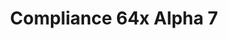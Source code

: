 ---
layout: post
title: Compliance 64x Alpha 7
permalink: /compliance64x/A7
comments: true
comments-id: 1.16.5-64x-Alpha-7
header-img: compliance64x/releases/c64_birthday_update.jpg

long_text: Today marks the first anniversary of Compliance 64x! Thanks to everyone for your support and contribution. Today, we are releasing for this special event an special update with a tons of content. From basic to new Cave & Cliffs feature, we know you like this update! Also, bows are finally added to the pack.

main_changelog: changelogs/compliance64

download:
  - Java - 1.17.x (CurseForge):
    - https://www.curseforge.com/minecraft/texture-packs/compliance-64x/files/3291993
  - Java - 1.17.x (GitHub):
    - https://github.com/Compliance-Resource-Pack/Compliance-Java-64x/releases/download/alpha-6/Compliance_64x_-_Parity_Update.zip
  - Bedrock - 1.17.x (GitHub):
    - https://github.com/Compliance-Resource-Pack/Compliance-Bedrock-64x/releases/download/alpha-6.1/Compliance_64x_-_Bedrock_Edition.mcpack
---